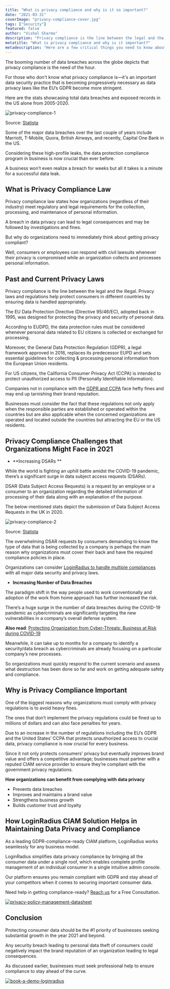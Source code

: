 ```yaml
---
title: "What is privacy compliance and why is it so important?"
date: "2021-03-31"
coverImage: "privacy-compliance-cover.jpg"
tags: ["Security"]
featured: false 
author: "Vishal Sharma"
description: "Privacy compliance is the line between the legal and the illegal. Such regulations help protect consumers in different countries by ensuring data is handled appropriately. Another reason why organizations must comply is to avoid heavy fines."
metatitle: "What is privacy compliance and why is it important?"
metadescription: "Here are a few critical things you need to know about privacy compliance and the importance of abiding by international standards for your enterprise."
---
```


The booming number of data breaches across the globe depicts that privacy compliance is the need of the hour. 

For those who don't know what privacy compliance is—it's an important data security practice that is becoming progressively necessary as data privacy laws like the EU’s GDPR become more stringent.

Here are the stats showcasing total data breaches and exposed records in the US alone from 2005-2020. 

![privacy-compliance-1](privacy-compliance-1.png)


Source: [Statista](https://www.statista.com/statistics/273550/data-breaches-recorded-in-the-united-states-by-number-of-breaches-and-records-exposed/)

Some of the major data breaches over the last couple of years include Marriott, T-Mobile, Quora, British Airways, and recently, Capital One Bank in the US. 

Considering these high-profile leaks, the data protection compliance program in business is now crucial than ever before. 

A business won’t even realize a breach for weeks but all it takes is a minute for a successful data leak. 


## What is Privacy Compliance Law

Privacy compliance law states how organizations (regardless of their industry) meet regulatory and legal requirements for the collection, processing, and maintenance of personal information. 

A breach in data privacy can lead to legal consequences and may be followed by investigations and fines.

But why do organizations need to immediately think about getting privacy compliant?

Well, consumers or employees can respond with civil lawsuits whenever their privacy is compromised while an organization collects and processes personal information. 


## Past and Current Privacy Laws 

Privacy compliance is the line between the legal and the illegal. Privacy laws and regulations help protect consumers in different countries by ensuring data is handled appropriately. 

The EU Data Protection Directive (Directive 95/46/EC), adopted back in 1995, was designed for protecting the privacy and security of personal data. 

According to EUDPD, the data protection rules must be considered whenever personal data related to EU citizens is collected or exchanged for processing. 

Moreover, the General Data Protection Regulation (GDPR), a legal framework approved in 2016, replaces its predecessor EUPD and sets essential guidelines for collecting & processing personal information from the European Union residents. 

For US citizens, the California Consumer Privacy Act (CCPA) is intended to protect unauthorized access to PII (Personally Identifiable Information).

Companies not in compliance with the [GDPR and CCPA](https://www.loginradius.com/blog/start-with-identity/2019/09/ccpa-vs-gdpr-the-compliance-war/) face hefty fines and may end up tarnishing their brand reputation. 

Businesses must consider the fact that these regulations not only apply when the responsible parties are established or operated within the countries but are also applicable when the concerned organizations are operated and located outside the countries but attracting the EU or the US residents. 


## Privacy Compliance Challenges that Organizations Might Face in 2021



*   **Increasing DSARs **

While the world is fighting an uphill battle amidst the COVID-19 pandemic, there’s a significant surge in data subject access requests (DSARs). 

DSAR (Data Subject Access Requests) is a request by an employee or a consumer to an organization regarding the detailed information of processing of their data along with an explanation of the purpose. 

The below-mentioned stats depict the submission of Data Subject Access Requests in the UK in 2020. 


![privacy-compliance-2](privacy-compliance-2.png)


Source: [Statista](https://www.statista.com/statistics/1177143/submitters-of-data-subject-access-requests-uk/)

The overwhelming DSAR requests by consumers demanding to know the type of data that is being collected by a company is perhaps the main reason why organizations must cover their back and have the required compliance policies in place.

Organizations can consider [LoginRadius to handle multiple compliances](https://www.loginradius.com/compliances/) with all major data security and privacy laws.



*   **Increasing Number of Data Breaches**

The paradigm shift in the way people used to work conventionally and adoption of the work from home approach has further increased the risk.

There’s a huge surge in the number of data breaches during the COVID-19 pandemic as cybercriminals are significantly targeting the new vulnerabilities in a company’s overall defense system.

**Also read**: [Protecting Organization from Cyber-Threats: Business at Risk during COVID-19](https://www.loginradius.com/blog/start-with-identity/2020/05/cyber-threats-business-risk-covid-19/)

Meanwhile, it can take up to months for a company to identify a security/data breach as cybercriminals are already focusing on a particular company’s new processes.

So organizations must quickly respond to the current scenario and assess what destruction has been done so far and work on getting adequate safety and compliance.


## Why is Privacy Compliance Important

One of the biggest reasons why organizations must comply with privacy regulations is to avoid heavy fines.

The ones that don’t implement the privacy regulations could be fined up to millions of dollars and can also face penalties for years.

Due to an increase in the number of regulations including the EU’s GDPR and the United States’ CCPA that protects unauthorized access to crucial data, privacy compliance is now crucial for every business.

Since it not only protects consumers’ privacy but eventually improves brand value and offers a competitive advantage; businesses must partner with a reputed CIAM service provider to ensure they’re compliant with the government privacy regulations.

**How organizations can benefit from complying with data privacy**



*   Prevents data breaches
*   Improves and maintains a brand value
*   Strengthens business growth
*   Builds customer trust and loyalty


## How LoginRadius CIAM Solution Helps in Maintaining Data Privacy and Compliance

As a leading GDPR-compliance-ready CIAM platform, LoginRadius works seamlessly for any business model. 

LoginRadius simplifies data privacy compliance by bringing all the consumer data under a single roof, which enables complete profile management of an individual consumer in a single intuitive admin console.

Our platform ensures you remain compliant with GDPR and stay ahead of your competitors when it comes to securing important consumer data.

Need help in getting compliance-ready? [Reach us](https://www.loginradius.com/contact-sales/) for a Free Consultation.

[![privacy-policy-management-datasheet](privacy-policy-management-datasheet.png)](https://www.loginradius.com/resource/privacy-policy-management-datasheet)


## Conclusion

Protecting consumer data should be the #1 priority of businesses seeking substantial growth in the year 2021 and beyond.

Any security breach leading to personal data theft of consumers could negatively impact the brand reputation of an organization leading to legal consequences.

As discussed earlier, businesses must seek professional help to ensure compliance to stay ahead of the curve.


[![book-a-demo-loginradius](../../assets/book-a-demo-loginradius.png)](https://www.loginradius.com/book-a-demo/)
